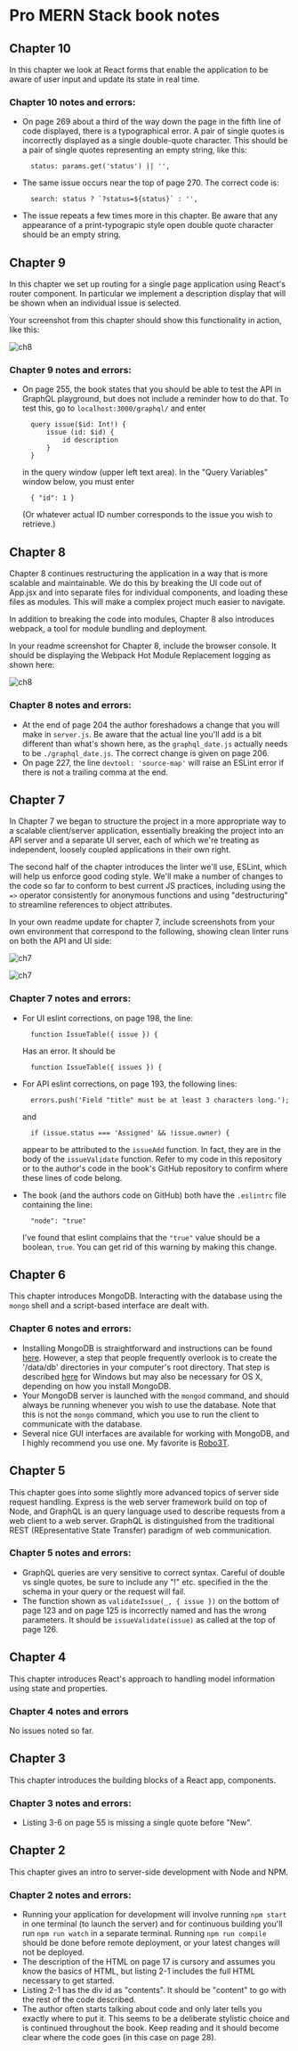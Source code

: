 # Pro MERN Stack book notes

## Chapter 10

In this chapter we look at React forms that enable the application to be aware of user input and update its state in real time.

### Chapter 10 notes and errors:

* On page 269 about a third of the way down the page in the fifth line of code displayed, there is a typographical error. A pair of single quotes is incorrectly displayed as a single double-quote character. This should be a pair of single quotes representing an empty string, like this:

        status: params.get('status') || '',

* The same issue occurs near the top of page 270. The correct code is:

        search: status ? `?status=${status}` : '',

* The issue repeats a few times more in this chapter. Be aware that any appearance of a print-typograpic style open double quote character should be an empty string.

## Chapter 9

In this chapter we set up routing for a single page application using React's router component. In particular we implement a description display that will be shown when an individual issue is selected.

Your screenshot from this chapter should show this functionality in action, like this:

![ch8](/readme_images/ch09.png)

### Chapter 9 notes and errors:

* On page 255, the book states that you should be able to test the API in GraphQL playground, but does not include a reminder how to do that. To test this, go to `localhost:3000/graphql/` and enter

        query issue($id: Int!) {
            issue (id: $id) {
                id description
            }
        }

    in the query window (upper left text area). In the "Query Variables" window below, you must enter

        { "id": 1 }

    (Or whatever actual ID number corresponds to the issue you wish to retrieve.)

## Chapter 8

Chapter 8 continues restructuring the application in a way that is more scalable and maintainable. We do this by breaking the UI code out of App.jsx and into separate files for individual components, and loading these files as modules. This will make a complex project much easier to navigate.

In addition to breaking the code into modules, Chapter 8 also introduces webpack, a tool for module bundling and deployment.

In your readme screenshot for Chapter 8, include the browser console. It should be displaying the Webpack Hot Module Replacement logging as shown here:

![ch8](/readme_images/ch08.png)

### Chapter 8 notes and errors:

* At the end of page 204 the author foreshadows a change that you will make in `server.js`. Be aware that the actual line you'll add is a bit different than what's shown here, as the `graphql_date.js` actually needs to be `./graphql_date.js`. The correct change is given on page 206.
* On page 227, the line `devtool: 'source-map'` will raise an ESLint error if there is not a trailing comma at the end.

## Chapter 7

In Chapter 7 we began to structure the project in a more appropriate way to a scalable client/server application, essentially breaking the project into an API server and a separate UI server, each of which we're treating as independent, loosely coupled applications in their own right.

The second half of the chapter introduces the linter we'll use, ESLint, which will help us enforce good coding style. We'll make a number of changes to the code so far to conform to best current JS practices, including using the `=>` operator consistently for anonymous functions and using "destructuring" to streamline references to object attributes.

In your own readme update for chapter 7, include screenshots from your own environment that correspond to the following, showing clean linter runs on both the API and UI side:

![ch7](/readme_images/ch07_1.png)

![ch7](/readme_images/ch07_2.png)

### Chapter 7 notes and errors:

* For UI eslint corrections, on page 198, the line:

        function IssueTable({ issue }) {

    Has an error. It should be

        function IssueTable({ issues }) {

* For API eslint corrections, on page 193, the following lines:

        errors.push('Field "title" must be at least 3 characters long.');

    and

        if (issue.status === 'Assigned' && !issue.owner) {

    appear to be attributed to the `issueAdd` function. In fact, they are in the body of the `issueValidate` function. Refer to my code in this repository or to the author's code in the book's GitHub repository to confirm where these lines of code belong.
* The book (and the authors code on GitHub) both have the `.eslintrc` file containing the line:

        "node": "true"

    I've found that eslint complains that the `"true"` value should be a boolean, `true`. You can get rid of this warning by making this change.

## Chapter 6

This chapter introduces MongoDB. Interacting with the database using the  `mongo` shell and a script-based interface are dealt with.

### Chapter 6 notes and errors:

* Installing MongoDB is straightforward and instructions can be found [here](https://docs.mongodb.com/manual/administration/install-community/). However, a step that people frequently overlook is to create the '/data/db' directories in your computer's root directory. That step is described [here](https://docs.mongodb.com/manual/tutorial/install-mongodb-on-windows/#create-database-directory) for Windows but may also be necessary for OS X, depending on how you install MongoDB.
* Your MongoDB server is launched with the `mongod` command, and should always be running whenever you wish to use the database. Note that this is not the `mongo` command, which you use to run the client to communicate with the database.
* Several nice GUI interfaces are available for working with MongoDB, and I highly recommend you use one. My favorite is [Robo3T](https://robomongo.org/).


## Chapter 5

This chapter goes into some slightly more advanced topics of server side request handling. Express is the web server framework build on top of Node, and GraphQL is an query language used to describe requests from a web client to a web server. GraphQL is distinguished from the traditional REST (REpresentative State Transfer) paradigm of web communication.

### Chapter 5 notes and errors:

* GraphQL queries are very sensitive to correct syntax. Careful of double vs single quotes, be sure to include any "!" etc. specified in the the schema in your query or the request will fail.
* The function shown as `validateIssue(_, { issue })` on the bottom of page 123 and on page 125 is incorrectly named and has the wrong parameters. It should be `issueValidate(issue)` as called at the top of page 126.

## Chapter 4

This chapter introduces React's approach to handling model information using state and properties.

### Chapter 4 notes and errors

No issues noted so far.

## Chapter 3

This chapter introduces the building blocks of a React app, components.

### Chapter 3 notes and errors:

* Listing 3-6 on page 55 is missing a single quote before "New".

## Chapter 2

This chapter gives an intro to server-side development with Node and NPM.

### Chapter 2 notes and errors:

* Running your application for development will involve running `npm start` in one terminal (to launch the server) and for continuous building you'll run `npm run watch` in a separate terminal. Running `npm run compile` should be done before remote deployment, or your latest changes will not be deployed.
* The description of the HTML on page 17 is cursory and assumes you know the basics of HTML, but listing 2-1 includes the full HTML necessary to get started.
* Listing 2-1 has the div id as "contents". It should be "content" to go with the rest of the code described.
* The author often starts talking about code and only later tells you exactly where to put it. This seems to be a deliberate stylistic choice and is continued throughout the book. Keep reading and it should become clear where the code goes (in this case on page 28).
